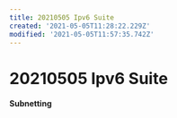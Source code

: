 ```yaml
---
title: 20210505 Ipv6 Suite
created: '2021-05-05T11:28:22.229Z'
modified: '2021-05-05T11:57:35.742Z'
---
```


# 20210505  Ipv6 Suite

#### Subnetting



